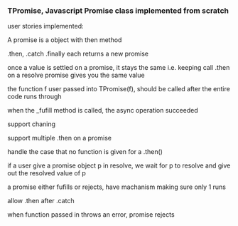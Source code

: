 ### TPromise, Javascript Promise class implemented from scratch


user stories implemented:

A promise is a object with then method

.then, .catch .finally each returns a new promise

once a value is settled on a promise, it stays the same i.e. keeping call .then on a resolve promise gives you the same value


the function f user passed into TPromise(f), should be called after the entire code runs through


when the _fufill method is called, the async operation succeeded


support chaning

support multiple .then on a promise


handle the case that no function is given for a .then()


if a user give a promise object p in resolve, we wait for p to resolve and give out the resolved value of p


a promise either fufills or rejects, have machanism making sure only 1 runs


allow .then after .catch


when function passed in throws an error, promise rejects